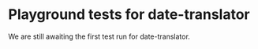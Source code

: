 # Playground tests for date-translator
We are still awaiting the first test run for date-translator.
